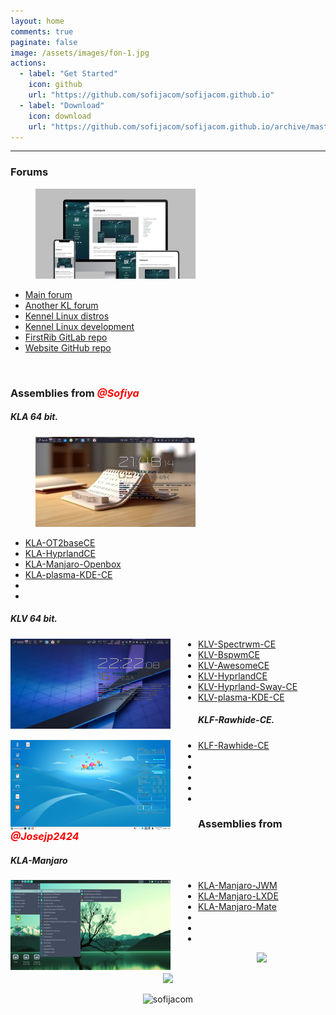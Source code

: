 ```yaml
---
layout: home
comments: true
paginate: false
image: /assets/images/fon-1.jpg
actions:
  - label: "Get Started"
    icon: github
    url: "https://github.com/sofijacom/sofijacom.github.io"
  - label: "Download"
    icon: download
    url: "https://github.com/sofijacom/sofijacom.github.io/archive/master.zip"
---
```



<hr>


<!--<img src="/assets/web/forums.jpeg" align='left' style="margin-right: 44px" height="auto" width="256" alt="forums" />
<h3>Forums</h3>
<figure style="width: 300px" class="align-right">
  <img src="/assets/web/forums.jpeg" alt="forums">
  <figcaption>Forums.</figcaption>	
</figure>-->


<h3>Forums</h3>
<figure style="width: 256px" class="align-left" id="list_image">
  <img src="/assets/web/forums.jpeg" alt="forums">	
</figure>

<ul class="podcast-links" id="list">
  <li><a href="https://forum.puppylinux.com/viewforum.php?f=228" title="">Main forum</a></li>
  <li><a href="https://kennel-linux.rockedge.org/" title="">Another KL forum</a></li>
  <li><a href="https://forum.puppylinux.com/viewforum.php?f=231" title="">Kennel Linux distros</a></li>
  <li><a href="https://forum.puppylinux.com/viewforum.php?f=194" title="">Kennel Linux development</a></li>
  <li><a href="https://gitlab.com/firstrib/firstrib" title="">FirstRib GitLab repo</a></li>
  <li><a href="https://github.com/sofijacom/sofijacom.github.io" title="">Website GitHub repo</a></li>
</ul>
<br>

<h3>Assemblies from <span style="color:#ff0000;font-style:italic;font-weight:700;font-size:16px">@Sofiya</span></h3>

<h5>KLA 64 bit.</h5>
<!-- <img src="/assets/img/KLA.jpg" align='left' style="margin-right: 44px" height="auto" width="256" alt="kla" /> -->
<figure style="width: 256px; margin-right: 50px" class="align-left">
  <img src="/assets/img/KLA.jpg" alt="kla">	
</figure>
<ul>
  <li><a href="https://github.com/sofijacom/KLA-OT2baseCE" title="">KLA-OT2baseCE</a></li>
  <li><a href="https://github.com/sofijacom/KLA-Hyprland" title="">KLA-HyprlandCE</a></li>
  <li><a href="https://github.com/sofijacom/KLA-Manjaro-Openbox" title="">KLA-Manjaro-Openbox</a></li>
  <li><a href="https://github.com/sofijacom/KLA-plasma-KDE-CE" title="">KLA-plasma-KDE-CE</a></li>
  <li><a href="" title=""></a></li>
  <li><a href="" title=""></a></li>	
</ul>


##### KLV 64 bit.

<img src="/assets/img/KLV.png" align='left' style="margin-right: 44px" height="auto" width="256" alt="klv" />

- [KLV-Spectrwm-CE](https://github.com/sofijacom/KLV-Spectrwm-CE)
- [KLV-BspwmCE](https://github.com/sofijacom/KLV-BspwmCE)
- [KLV-AwesomeCE](https://github.com/sofijacom/KLV-AwesomeCE)
- [KLV-HyprlandCE](https://github.com/sofijacom/KLV-HyprlandCE)
- [KLV-Hyprland-Sway-CE](https://github.com/sofijacom/KLV-Hyprland-Sway-CE)
- [KLV-plasma-KDE-CE](https://github.com/sofijacom/KLV-plasma-KDE-CE)


##### KLF-Rawhide-CE.

<img src="/assets/img/KLF.png" align='left' style="margin-right: 44px" height="auto" width="256" alt="klf" />

- [KLF-Rawhide-CE](https://github.com/sofijacom/KLF-Rawhide-CE)
- 
- 
- 
- 
- 

 
### Assemblies from <span style="color:#ff0000;font-style:italic;font-weight:700;font-size:16px">@Josejp2424</span>

##### KLA-Manjaro

<img src="/assets/img/manjaro.png" align='left' style="margin-right: 44px" height="auto" width="256" alt="manjaro" />

- [KLA-Manjaro-JWM](https://forum.puppylinux.com/viewtopic.php?t=12833)
- [KLA-Manjaro-LXDE](https://forum.puppylinux.com/viewtopic.php?t=12671)
- [KLA-Manjaro-Mate](https://forum.puppylinux.com/viewtopic.php?t=14608)
- 
- 
- 
 
  
<p align="center">
  
  <img src="https://github.com/user-attachments/assets/6c640e94-03b1-4425-8345-e8bde37252a5" />  
</p>

<p align="center">
	<a href="https://github.com/sofijacom/sofijacom.github.io/blob/master/LICENSE"><img src="https://img.shields.io/static/v1.svg?style=for-the-badge&label=License&message=MIT&logoColor=d9e0ee&colorA=363a4f&colorB=b7bdf8"/></a>
</p>

<p align="center"> <img src="https://komarev.com/ghpvc/?username=sofijacom&label=Profile%20views&color=blueviolet&size=24&style=flat" alt="sofijacom" /> </p>

<!--
<style>
  #list {
    float: left;
  }
  #list_image {
    float: left;
    margin-left: 50px;	  
  }
</style>
-->
